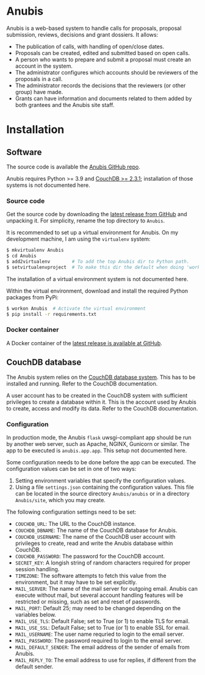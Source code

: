 # Anubis

Anubis is a web-based system to handle calls for proposals, proposal submission,
reviews, decisions and grant dossiers. It allows:

- The publication of calls, with handling of open/close dates.
- Proposals can be created, edited and submitted based on open calls.
- A person who wants to prepare and submit a proposal must create an
  account in the system.
- The administrator configures which accounts should be reviewers of
  the proposals in a call.
- The administrator records the decisions that the reviewers (or other group) have made.
- Grants can have information and documents related to them added by both grantees
  and the Anubis site staff.

# Installation

## Software

The source code is available the
[Anubis GitHub repo](https://github.com/pekrau/Anubis).

Anubis requires Python >= 3.9 and [CouchDB >= 2.3.1](https://couchdb.apache.org/);
installation of those systems is not documented here.

### Source code

Get the source code by downloading the
[latest release from GitHub](https://github.com/pekrau/Anubis/releases)
and unpacking it. For simplicity, rename the top directory to `Anubis`.

It is recommended to set up a virtual environment for Anubis. On my
development machine, I am using the `virtualenv` system:

```bash
$ mkvirtualenv Anubis
$ cd Anubis
$ add2virtualenv        # To add the top Anubis dir to Python path.
$ setvirtualenvproject  # To make this dir the default when doing 'workon'.
```

The installation of a virtual environment system is not documented here.

Within the virtual environment, download and install the required
Python packages from PyPi:

```bash
$ workon Anubis  # Activate the virtual environment
$ pip install -r requirements.txt
```

### Docker container

A Docker container of the
[latest release is available at GitHub](https://github.com/pekrau/Anubis/pkgs/container/anubis).

## CouchDB database

The Anubis system relies on the [CouchDB database system](https://couchdb.apache.org/).
This has to be installed and running. Refer to the CouchDB documentation.

A user account has to be created in the CouchDB system with sufficient privileges
to create a database within it. This is the account used by Anubis to create,
access and modify its data. Refer to the CouchDB documentation.

### Configuration

In production mode, the Anubis `flask` uwsgi-compliant app should be
run by another web server, such as Apache, NGINX, Gunicorn or
similar. The app to be executed is
`anubis.app.app`. This setup not documented here.

Some configuration needs to be done before the app can be executed.
The configuration values can be set in one of two ways:

1. Setting environment variables that specify the configuration values.
2. Using a file `settings.json` containing the configuration values. This file
   can be located in the source directory `Anubis/anubis` or in a directory
   `Anubis/site`, which you may create.

The following configuration settings need to be set:

- `COUCHDB_URL`: The URL to the CouchDB instance.
- `COUCHDB_DBNAME`: The name of the CouchDB database for Anubis.
- `COUCHDB_USERNAME`: The name of the CouchDB user account with privileges to
  create, read and write the Anubis database within CouchDB.
- `COUCHDB_PASSWORD`: The password for the CouchDB account.
- `SECRET_KEY`: A longish string of random characters required for proper
  session handling.
- `TIMEZONE`: The software attempts to fetch this value from the environment,
  but it may have to be set explicitly.
- `MAIL_SERVER`: The name of the mail server for outgoing email. Anubis
  can execute without mail, but several account handling features will be restricted
  or missing, such as set and reset of passwords.
- `MAIL_PORT`: Default 25; may need to be changed depending on the variables below.
- `MAIL_USE_TLS`: Default False; set to True (or 1) to enable TLS for email.
- `MAIL_USE_SSL`: Default False; set to True (or 1) to enable SSL for email.
- `MAIL_USERNAME`: The user name requried to login to the email server.
- `MAIL_PASSWORD`: The password required  to login to the email server.
- `MAIL_DEFAULT_SENDER`: The email address of the sender of emails from Anubis.
- `MAIL_REPLY_TO`: The email address to use for replies, if different from the
  default sender.
